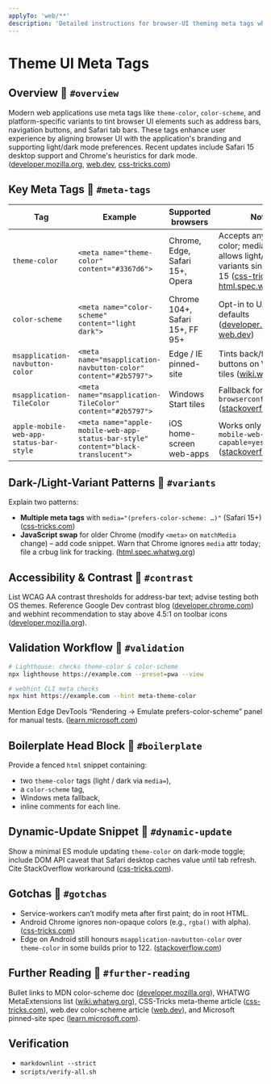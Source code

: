 ```yaml
---
applyTo: 'web/**'
description: 'Detailed instructions for browser-UI theming meta tags when developing in nextjs (the web/ folder).'
---
```


# Theme UI Meta Tags

## Overview 🔗 `#overview`

Modern web applications use meta tags like `theme-color`, `color-scheme`, and platform-specific variants to tint browser UI elements such as address bars, navigation buttons, and Safari tab bars. These tags enhance user experience by aligning browser UI with the application's branding and supporting light/dark mode preferences. Recent updates include Safari 15 desktop support and Chrome's heuristics for dark mode. ([developer.mozilla.org](https://developer.mozilla.org/en-US/docs/Web/HTML/Reference/Elements/meta/name/theme-color), [web.dev](https://web.dev/articles/color-scheme), [css-tricks.com](https://css-tricks.com/safari-15-new-ui-theme-colors-and-a-css-tricks-cameo))

## Key Meta Tags 🔗 `#meta-tags`

| Tag                                     | Example                                                                           | Supported browsers              | Notes                                                                                                                                                                                                                                |
| --------------------------------------- | --------------------------------------------------------------------------------- | ------------------------------- | ------------------------------------------------------------------------------------------------------------------------------------------------------------------------------------------------------------------------------------ |
| `theme-color`                           | `<meta name="theme-color" content="#3367d6">`                                     | Chrome, Edge, Safari 15+, Opera | Accepts any CSS color; media attr allows light/dark variants since Safari 15 ([css-tricks.com](https://css-tricks.com/meta-theme-color-and-trickery), [html.spec.whatwg.org](https://html.spec.whatwg.org/multipage/semantics.html)) |
| `color-scheme`                          | `<meta name="color-scheme" content="light dark">`                                 | Chrome 104+, Safari 15+, FF 95+ | Opt-in to UA dark-UI defaults ([developer.mozilla.org](https://developer.mozilla.org/en-US/docs/Web/HTML/Reference/Elements/meta/name/color-scheme), [web.dev](https://web.dev/articles/color-scheme))                               |
| `msapplication-navbutton-color`         | `<meta name="msapplication-navbutton-color" content="#2b5797">`                   | Edge / IE pinned-site           | Tints back/forward buttons on Windows tiles ([wiki.whatwg.org](https://wiki.whatwg.org/wiki/MetaExtensions))                                                                                                                         |
| `msapplication-TileColor`               | `<meta name="msapplication-TileColor" content="#2b5797">`                         | Windows Start tiles             | Fallback for `browserconfig.xml` ([stackoverflow.com](https://stackoverflow.com/questions/33701823/chrome-mobile-color-bar-theme-color-meta-tag-not-working))                                                                        |
| `apple-mobile-web-app-status-bar-style` | `<meta name="apple-mobile-web-app-status-bar-style" content="black-translucent">` | iOS home-screen web-apps        | Works only if `apple-mobile-web-app-capable=yes` ([stackoverflow.com](https://stackoverflow.com/questions/33701823/chrome-mobile-color-bar-theme-color-meta-tag-not-working))                                                        |

## Dark-/Light-Variant Patterns 🔗 `#variants`

Explain two patterns:

- **Multiple meta tags** with `media="(prefers-color-scheme: …)"` (Safari 15+) ([css-tricks.com](https://css-tricks.com/safari-15-new-ui-theme-colors-and-a-css-tricks-cameo))
- **JavaScript swap** for older Chrome (modify `<meta>` on `matchMedia` change) – add code snippet.
  Warn that Chrome ignores `media` attr today; file a crbug link for tracking. ([html.spec.whatwg.org](https://html.spec.whatwg.org/multipage/semantics.html))

## Accessibility & Contrast 🔗 `#contrast`

List WCAG AA contrast thresholds for address-bar text; advise testing both OS themes.
Reference Google Dev contrast blog ([developer.chrome.com](https://developer.chrome.com/docs/css-ui/css-color-mix)) and webhint recommendation to stay above 4.5:1 on toolbar icons ([developer.mozilla.org](https://developer.mozilla.org/en-US/docs/Web/CSS/CSS_containment/Container_size_and_style_queries)).

## Validation Workflow 🔗 `#validation`

```bash
# Lighthouse: checks theme-color & color-scheme
npx lighthouse https://example.com --preset=pwa --view

# webhint CLI meta checks
npx hint https://example.com --hint meta-theme-color
```

Mention Edge DevTools “Rendering → Emulate prefers-color-scheme” panel for manual tests. ([learn.microsoft.com](https://learn.microsoft.com/en-us/microsoft-edge/devtools-guide-chromium/overview))

## Boilerplate Head Block 🔗 `#boilerplate`

Provide a fenced `html` snippet containing:

- two `theme-color` tags (light / dark via `media=`),
- a `color-scheme` tag,
- Windows meta fallback,
- inline comments for each line.

## Dynamic-Update Snippet 🔗 `#dynamic-update`

Show a minimal ES module updating `theme-color` on dark-mode toggle; include DOM API caveat that Safari desktop caches value until tab refresh. Cite StackOverflow workaround ([css-tricks.com](https://css-tricks.com/forums/topic/how-to-change-meta-theme-dynamically-with-css)).

## Gotchas 🔗 `#gotchas`

- Service-workers can’t modify meta after first paint; do in root HTML.
- Android Chrome ignores non-opaque colors (e.g., `rgba()` with alpha). ([css-tricks.com](https://css-tricks.com/meta-theme-color-and-trickery))
- Edge on Android still honours `msapplication-navbutton-color` over `theme-color` in some builds prior to 122. ([stackoverflow.com](https://stackoverflow.com/questions/33701823/chrome-mobile-color-bar-theme-color-meta-tag-not-working))

## Further Reading 🔗 `#further-reading`

Bullet links to MDN color-scheme doc ([developer.mozilla.org](https://developer.mozilla.org/en-US/docs/Web/HTML/Reference/Elements/meta/name/color-scheme)), WHATWG MetaExtensions list ([wiki.whatwg.org](https://wiki.whatwg.org/wiki/MetaExtensions)), CSS-Tricks meta-theme article ([css-tricks.com](https://css-tricks.com/meta-theme-color-and-trickery)), web.dev color-scheme article ([web.dev](https://web.dev/articles/color-scheme)), and Microsoft pinned-site spec ([learn.microsoft.com](https://learn.microsoft.com/en-us/microsoft-edge/devtools-guide-chromium/overview)).


## Verification

- `markdownlint --strict`
- `scripts/verify-all.sh`
